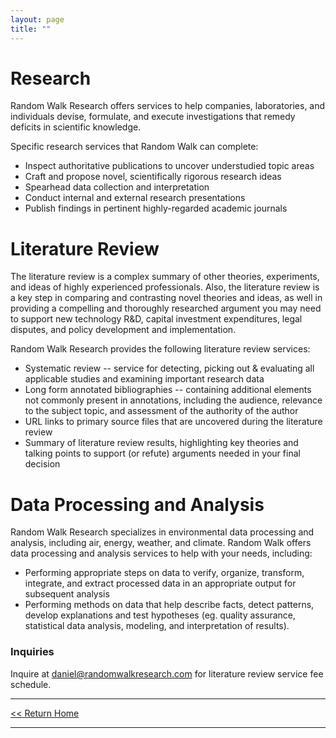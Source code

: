 ```yaml
---
layout: page
title: ""
---
```


# Research

Random Walk Research offers services to help companies, laboratories, and individuals devise, formulate, and execute investigations that remedy deficits in scientific knowledge. 

Specific research services that Random Walk can complete:

- Inspect authoritative publications to uncover understudied topic areas
- Craft and propose novel, scientifically rigorous research ideas
- Spearhead data collection and interpretation
- Conduct internal and external research presentations
- Publish findings in pertinent highly-regarded academic journals

# Literature Review

The literature review is a complex summary of other theories, experiments, and ideas of highly experienced professionals. Also, the literature review is a key step in comparing and contrasting novel theories and ideas, as well in providing a compelling and thoroughly researched argument you may need to support new technology R&D, capital investment expenditures, legal disputes, and policy development and implementation.   

Random Walk Research provides the following literature review services: 

- Systematic review -- service for detecting, picking out & evaluating all applicable studies and examining important research data
- Long form annotated bibliographies -- containing additional elements not commonly present in annotations, including the audience, relevance to the subject topic, and assessment of the authority of the author
- URL links to primary source files that are uncovered during the literature review
- Summary of literature review results, highlighting key theories and talking points to support (or refute) arguments needed in your final decision

# Data Processing and Analysis
Random Walk Research specializes in environmental data processing and analysis, including air, energy, weather, and climate. Random Walk offers data processing and analysis services to help with your needs, including:

- Performing appropriate steps on data to verify, organize, transform, integrate, and extract processed data in an appropriate output for subsequent analysis
- Performing methods on data that help describe facts, detect patterns, develop explanations and test hypotheses (eg. quality assurance, statistical data analysis, modeling, and interpretation of results).



### Inquiries
Inquire at [daniel@randomwalkresearch.com](mailto:daniel@randomwalkresearch.com) for literature review service fee schedule.

---
[<< Return Home](/index)

---


